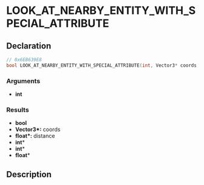 # LOOK_AT_NEARBY_ENTITY_WITH_SPECIAL_ATTRIBUTE

## Declaration
```cpp
// 0x6EB639E8
bool LOOK_AT_NEARBY_ENTITY_WITH_SPECIAL_ATTRIBUTE(int, Vector3* coords, float* distance, int*, int*, float*);
```

### Arguments
- **int**

### Results
- **bool**
- **Vector3\*:** coords
- **float\*:** distance
- **int***
- **int***
- **float***

## Description

